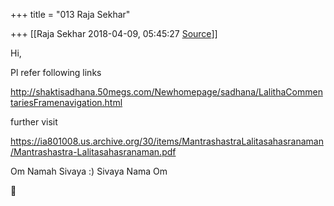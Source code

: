 +++
title = "013 Raja Sekhar"

+++
[[Raja Sekhar	2018-04-09, 05:45:27 [Source](https://groups.google.com/g/samskrita/c/R0I24-UwCr8)]]



  

Hi,

  

Pl refer following links

  

<http://shaktisadhana.50megs.com/Newhomepage/sadhana/LalithaCommentariesFramenavigation.html>  

  

further visit

  
<https://ia801008.us.archive.org/30/items/MantrashastraLalitasahasranaman/Mantrashastra-Lalitasahasranaman.pdf>

  

Om Namah Sivaya :) Sivaya Nama Om



